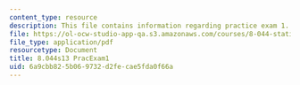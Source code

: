```yaml
---
content_type: resource
description: This file contains information regarding practice exam 1.
file: https://ol-ocw-studio-app-qa.s3.amazonaws.com/courses/8-044-statistical-physics-i-spring-2013/6a9cbb825b069732d2fecae5fda0f66a_MIT8_044S14_practexam1_03.pdf
file_type: application/pdf
resourcetype: Document
title: 8.044s13 PracExam1
uid: 6a9cbb82-5b06-9732-d2fe-cae5fda0f66a
---
```

